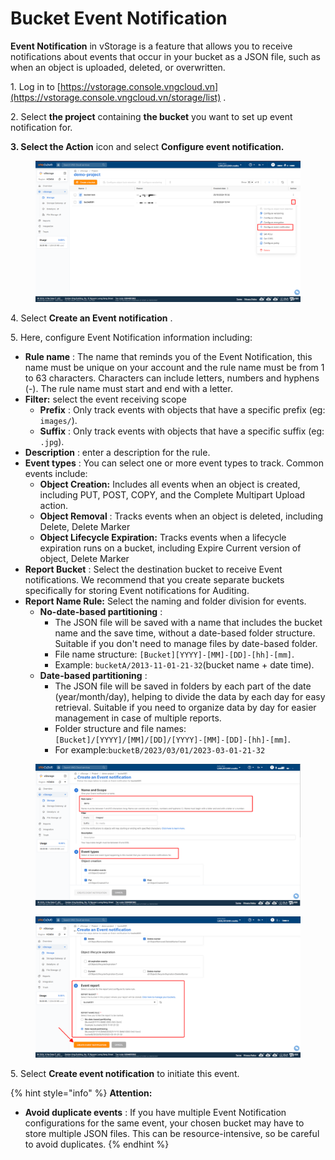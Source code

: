 # Bucket Event Notification

**Event Notification** in vStorage is a feature that allows you to receive notifications about events that occur in your bucket as a JSON file, such as when an object is uploaded, deleted, or overwritten.

1\. Log in to [https://vstorage.console.vngcloud.vn](https://vstorage.console.vngcloud.vn/storage/list) .

2\. Select **the project** containing **the bucket** you want to set up event notification for.

**3. Select the Action** icon and select **Configure event notification.**

<figure><img src="../../../../../../.gitbook/assets/image (327).png" alt=""><figcaption></figcaption></figure>

4\. Select **Create an Event notification** .

5\. Here, configure Event Notification information including:

* **Rule name** : The name that reminds you of the Event Notification, this name must be unique on your account and the rule name must be from 1 to 63 characters. Characters can include letters, numbers and hyphens (-). The rule name must start and end with a letter.
* **Filter:** select the event receiving scope
  * **Prefix** : Only track events with objects that have a specific prefix (eg: `images/`).
  * **Suffix** : Only track events with objects that have a specific suffix (eg: `.jpg`).
* **Description** : enter a description for the rule.
* **Event types** : You can select one or more event types to track. Common events include:
  * **Object Creation:** Includes all events when an object is created, including PUT, POST, COPY, and the Complete Multipart Upload action.
  * **Object Removal** : Tracks events when an object is deleted, including Delete, Delete Marker
  * **Object Lifecycle Expiration:** Tracks events when a lifecycle expiration runs on a bucket, including Expire Current version of object, Delete Marker
* **Report Bucket** : Select the destination bucket to receive Event notifications. We recommend that you create separate buckets specifically for storing Event notifications for Auditing.
* **Report Name Rule:** Select the naming and folder division for events.
  * **No-date-based partitioning** :
    * The JSON file will be saved with a name that includes the bucket name and the save time, without a date-based folder structure. Suitable if you don't need to manage files by date-based folder.
    * File name structure: `[Bucket][YYYY]-[MM]-[DD]-[hh]-[mm]`.
    * Example: `bucketA/2013-11-01-21-32`(bucket name + date time).
  * **Date-based partitioning** :
    * The JSON file will be saved in folders by each part of the date (year/month/day), helping to divide the data by each day for easy retrieval. Suitable if you need to organize data by day for easier management in case of multiple reports.
    * Folder structure and file names: `[Bucket]/[YYYY]/[MM]/[DD]/[YYYY]-[MM]-[DD]-[hh]-[mm]`.
    * For example:`bucketB/2023/03/01/2023-03-01-21-32`

<figure><img src="../../../../../../.gitbook/assets/image (328).png" alt=""><figcaption></figcaption></figure>

<figure><img src="../../../../../../.gitbook/assets/image (329).png" alt=""><figcaption></figcaption></figure>

5\. Select **Create event notification** to initiate this event.

{% hint style="info" %}
**Attention:**

* **Avoid duplicate events** : If you have multiple Event Notification configurations for the same event, your chosen bucket may have to store multiple JSON files. This can be resource-intensive, so be careful to avoid duplicates.
{% endhint %}
